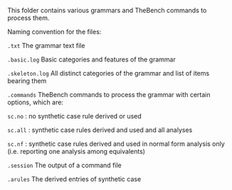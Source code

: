 This folder contains various grammars and TheBench commands to process them.

Naming convention for the files:

<code>.txt</code> The grammar text file

<code>.basic.log</code> Basic categories and features of the grammar

<code>.skeleton.log</code> All distinct categories of the grammar and list of items bearing them

<code>.commands</code> TheBench commands to process the grammar with certain options, which are:

   <code>sc.no</code>  : no synthetic case rule derived or used

   <code>sc.all</code> : synthetic case rules derived and used and all analyses

   <code>sc.nf</code>  : synthetic case rules derived and used in normal form analysis only (i.e. reporting one analysis among equivalents)
                  
<code>.session</code> The output of a command file

<code>.arules</code> The derived entries of synthetic case
